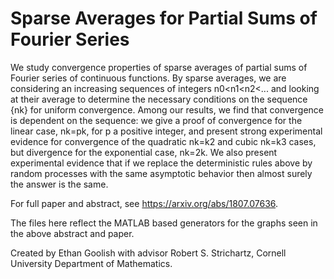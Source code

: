 # Sparse Averages for Partial Sums of Fourier Series

We study convergence properties of sparse averages of partial sums of Fourier series of continuous functions. By sparse averages, we are considering an increasing sequences of integers n0<n1<n2<... 
and looking at their average
to determine the necessary conditions on the sequence {nk} for uniform convergence. Among our results, we find that convergence is dependent on the sequence: we give a proof of convergence for the linear case, nk=pk, for p a positive integer, and present strong experimental evidence for convergence of the quadratic nk=k2 and cubic nk=k3 cases, but divergence for the exponential case, nk=2k. We also present experimental evidence that if we replace the deterministic rules above by random processes with the same asymptotic behavior then almost surely the answer is the same.

For full paper and abstract, see https://arxiv.org/abs/1807.07636.

The files here reflect the MATLAB based generators for the graphs seen in the above abstract and paper.

Created by Ethan Goolish with advisor Robert S. Strichartz, Cornell University Department of Mathematics.